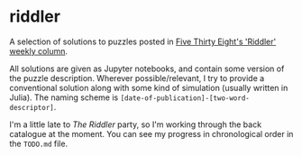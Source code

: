 # riddler

A selection of solutions to puzzles posted in [Five Thirty Eight's 'Riddler' weekly column](https://fivethirtyeight.com/tag/the-riddler/).

All solutions are given as Jupyter notebooks, and contain some version of the puzzle description. Wherever possible/relevant, I try to provide a conventional solution along with some kind of simulation (usually written in Julia). The naming scheme is `[date-of-publication]-[two-word-descriptor]`. 

I'm a little late to *The Riddler* party, so I'm working through the back catalogue at the moment. You can see my progress in chronological order in the `TODO.md` file.